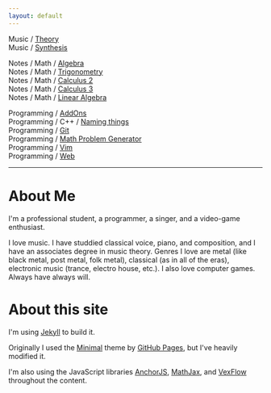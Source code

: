 ```yaml
---
layout: default
---
```


Music / [Theory](pages/music/theory)  
Music / [Synthesis](pages/music/synthesis)  

Notes / Math / [Algebra](pages/notes/math/algebra)  
Notes / Math / [Trigonometry](pages/notes/math/trigonometry)  
Notes / Math / [Calculus 2](pages/notes/math/calc-2)  
Notes / Math / [Calculus 3](pages/notes/math/calc-3)  
Notes / Math / [Linear Algebra](pages/notes/math/linear-algebra)  

Programming / [AddOns](pages/programming/addons)  
Programming / C++ / [Naming things](pages/programming/cpp/naming-things)  
Programming / [Git](pages/programming/git)  
Programming / [Math Problem Generator](problem-generator)  
Programming / [Vim](pages/programming/vim)  
Programming / [Web](pages/programming/web)  

---

# About Me

I'm a professional student, a programmer, a singer, and a video-game enthusiast.

I love music. I have studdied classical voice, piano, and composition, and I
have an associates degree in music theory. Genres I love are metal (like black
metal, post metal, folk metal), classical (as in all of the eras), electronic
music (trance, electro house, etc.). I also love computer games. Always have
always will.

<!--
On Steam I'm [SweedJesus][steam], and on the Vanilla private server [Elysium
(Anathema)][elysium] my main is Miraculin, 60 priest in [Titans of War][tow] (a
guild which has since moved to play on other servers).
-->

[elysium]: https://elysium-project.org
[tow]: http://titansofwar.org
[steam]: https://steamcommunity.com/id/SweedJesus

# About this site

I'm using [Jekyll][jekyll] to build it.

Originally I used the [Minimal][minimal] theme by [GitHub Pages][github-pages],
but I've heavily modified it.

I'm also using the JavaScript libraries [AnchorJS][anchorjs],
[MathJax][mathjax], and [VexFlow][vexflow] throughout the content.

[jekyll]: https://jekyllrb.com
[github-pages]: https://pages.github.com
[minimal]: https://pages-themes.github.io/minimal
[anchorjs]: https://bryanbraun.com/anchorjs
[mathjax]: https://mathjax.org
[vexflow]: http://vexflow.com

